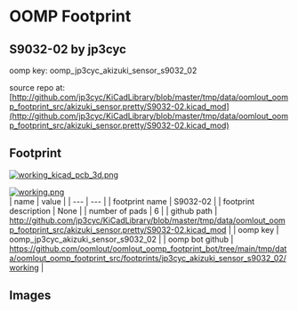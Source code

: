 # OOMP Footprint  
## S9032-02  by jp3cyc  
  
oomp key: oomp_jp3cyc_akizuki_sensor_s9032_02  
  
source repo at: [http://github.com/jp3cyc/KiCadLibrary/blob/master/tmp/data/oomlout_oomp_footprint_src/akizuki_sensor.pretty/S9032-02.kicad_mod](http://github.com/jp3cyc/KiCadLibrary/blob/master/tmp/data/oomlout_oomp_footprint_src/akizuki_sensor.pretty/S9032-02.kicad_mod)  
## Footprint  
  
[![working_kicad_pcb_3d.png](working_kicad_pcb_3d_600.png)](working_kicad_pcb_3d.png)  
  
[![working.png](working_600.png)](working.png)  
| name | value | 
| --- | --- | 
| footprint name | S9032-02 | 
| footprint description | None | 
| number of pads | 6 | 
| github path | http://github.com/jp3cyc/KiCadLibrary/blob/master/tmp/data/oomlout_oomp_footprint_src/akizuki_sensor.pretty/S9032-02.kicad_mod | 
| oomp key | oomp_jp3cyc_akizuki_sensor_s9032_02 | 
| oomp bot github | https://github.com/oomlout/oomlout_oomp_footprint_bot/tree/main/tmp/data/oomlout_oomp_footprint_src/footprints/jp3cyc_akizuki_sensor_s9032_02/working | 
## Images  
